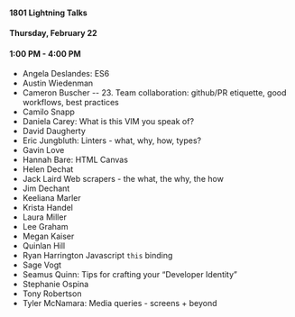 #### 1801 Lightning Talks
#### Thursday, February 22
#### 1:00 PM - 4:00 PM

- Angela Deslandes: ES6
- Austin Wiedenman
- Cameron Buscher -- 23. Team collaboration: github/PR etiquette, good workflows, best practices
- Camilo Snapp
- Daniela Carey: What is this VIM you speak of?
- David Daugherty
- Eric Jungbluth: Linters - what, why, how, types?
- Gavin Love
- Hannah Bare: HTML Canvas
- Helen Dechat
- Jack Laird  Web scrapers - the what, the why, the how
- Jim Dechant
- Keeliana Marler
- Krista Handel
- Laura Miller
- Lee Graham
- Megan Kaiser
- Quinlan Hill
- Ryan Harrington Javascript `this` binding
- Sage Vogt
- Seamus Quinn: Tips for crafting your “Developer Identity”
- Stephanie Ospina
- Tony Robertson
- Tyler McNamara: Media queries - screens + beyond
